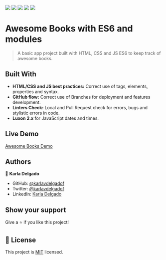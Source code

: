 ![](https://img.shields.io/badge/Microverse-blueviolet) ![](https://img.shields.io/badge/-HTML-orange) ![](https://img.shields.io/badge/-CSS-blue) ![](https://img.shields.io/badge/-JavaScript-yellow) ![](https://img.shields.io/badge/-Luxon%202.x-CA82FF)

# Awesome Books with ES6 and modules
> A basic app project built with HTML, CSS and JS ES6 to keep track of awesome books.


## Built With

- **HTML/CSS and JS best practices:** Correct use of tags, elements, properties and syntax.
- **GitHub flow:**  Correct use of Branches for deployment and features development.
- **Linters Check:** Local and Pull Request check for errors, bugs and stylistic errors in code.
- **Luxon 2.x** for JavaScript dates and times.

## Live Demo 

[Awesome Books Demo](https://karlavdelgadof.github.io/Awesome-Books-w-modules/)

## Authors

👤 **Karla Delgado**

- GitHub: [@karlavdelgadof](https://github.com/karlavdelgadof)
- Twitter: [@karlavdelgadof](https://twitter.com/karlavdelgadof)
- LinkedIn: [Karla Delgado](https://www.linkedin.com/in/karla-delgado-613a32239/)

## Show your support

Give a ⭐️ if you like this project!

## 📝 License

This project is [MIT](./MIT.md) licensed.
